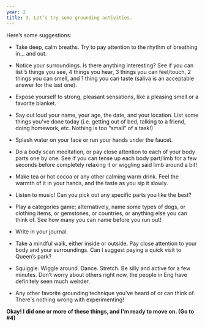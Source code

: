 ```yaml
---
year: 2
title: 3. Let’s try some grounding activities.
---
```


Here’s some suggestions:
-   Take deep, calm breaths. Try to pay attention to the rhythm of breathing in… and out.

-   Notice your surroundings. Is there anything interesting? See if you can list 5 things you see, 4 things you hear, 3 things you can feel/touch, 2 things you can smell, and 1 thing you can taste (saliva is an acceptable answer for the last one).

-   Expose yourself to strong, pleasant sensations, like a pleasing smell or a favorite blanket.

-   Say out loud your name, your age, the date, and your location. List some things you've done today (i.e. getting out of bed, talking to a friend, doing homework, etc. Nothing is too “small” of a task!)

-   Splash water on your face or run your hands under the faucet.

-   Do a body scan meditation, or pay close attention to each of your body parts one by one. See if you can tense up each body part/limb for a few seconds before completely relaxing it or wiggling said limb around a bit!

-   Make tea or hot cocoa or any other calming warm drink. Feel the warmth of it in your hands, and the taste as you sip it slowly. 

-   Listen to music! Can you pick out any specific parts you like the best?

-   Play a categories game; alternatively, name some types of dogs, or clothing items, or gemstones, or countries, or anything else you can think of. See how many you can name before you run out!

-   Write in your journal.
-   Take a mindful walk, either inside or outside. Pay close attention to your body and your surroundings. Can I suggest paying a quick visit to Queen’s park?

-   Squiggle. Wiggle around. Dance. Stretch. Be silly and active for a few minutes. Don’t worry about others right now, the people in Eng have definitely seen much weirder.

-   Any other favorite grounding technique you've heard of or can think of. There's nothing wrong with experimenting!

**Okay! I did one or more of these things, and I'm ready to move on. (Go to #4)**
